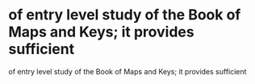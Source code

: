# of entry level study of the Book of Maps and Keys; it provides sufficient

of entry level study of the Book of Maps and Keys; it provides sufficient